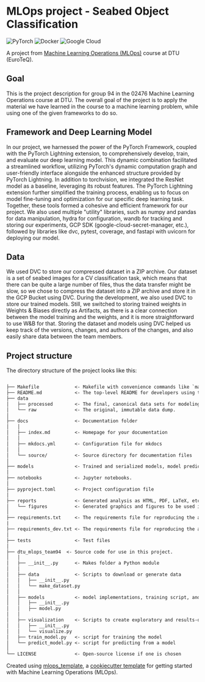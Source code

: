# MLOps project - Seabed Object Classification

![PyTorch](https://img.shields.io/badge/PyTorch-%23EE4C2C.svg?style=for-the-badge&logo=pytorch&logoColor=white)
![Docker](https://img.shields.io/badge/Docker-%230db7ed.svg?style=for-the-badge&logo=docker&logoColor=white)
![Google Cloud](https://img.shields.io/badge/GoogleCloud-%234285F4.svg?style=for-the-badge&logo=google-cloud&logoColor=white)


A project from [Machine Learning Operations (MLOps)](https://skaftenicki.github.io/dtu_mlops/) course at DTU (EuroTeQ).

## Goal

This is the project description for group 94 in the 02476 Machine Learning Operations course at DTU. The overall goal of the project is to apply the material we have learned in the course to a machine learning problem, while using one of the given frameworks to do so.

## Framework and Deep Learning Model

In our project, we harnessed the power of the PyTorch Framework, coupled with the PyTorch Lightning extension, to comprehensively develop, train, and evaluate our deep learning model. This dynamic combination facilitated a streamlined workflow, utilizing PyTorch's dynamic computation graph and user-friendly interface alongside the enhanced structure provided by PyTorch Lightning. In addition to torchvision, we integrated the ResNet model as a baseline, leveraging its robust features. The PyTorch Lightning extension further simplified the training process, enabling us to focus on model fine-tuning and optimization for our specific deep learning task. Together, these tools formed a cohesive and efficient framework for our project. We also used multiple "utility" libraries, such as numpy and pandas for data manipulation, hydra for configuration, wandb for tracking and storing our experiments, GCP SDK (google-cloud-secret-manager, etc.), followed by libraries like dvc, pytest, coverage, and fastapi with uvicorn for deploying our model.

## Data

We used DVC to store our compressed dataset in a ZIP archive. Our dataset is a set of seabed images for a CV classification task, which means that there can be quite a large number of files, thus the data transfer might be slow, so we chose to compress the dataset into a ZIP archive and store it in the GCP Bucket using DVC. During the development, we also used DVC to store our trained models. Still, we switched to storing trained weights in Weights & Biases directly as Artifacts, as there is a clear connection between the model training and the weights, and it is more straightforward to use W&B for that. Storing the dataset and models using DVC helped us keep track of the versions, changes, and authors of the changes, and also easily share data between the team members.

## Project structure

The directory structure of the project looks like this:

```txt

├── Makefile             <- Makefile with convenience commands like `make data` or `make train`
├── README.md            <- The top-level README for developers using this project.
├── data
│   ├── processed        <- The final, canonical data sets for modeling.
│   └── raw              <- The original, immutable data dump.
│
├── docs                 <- Documentation folder
│   │
│   ├── index.md         <- Homepage for your documentation
│   │
│   ├── mkdocs.yml       <- Configuration file for mkdocs
│   │
│   └── source/          <- Source directory for documentation files
│
├── models               <- Trained and serialized models, model predictions, or model summaries
│
├── notebooks            <- Jupyter notebooks.
│
├── pyproject.toml       <- Project configuration file
│
├── reports              <- Generated analysis as HTML, PDF, LaTeX, etc.
│   └── figures          <- Generated graphics and figures to be used in reporting
│
├── requirements.txt     <- The requirements file for reproducing the analysis environment
|
├── requirements_dev.txt <- The requirements file for reproducing the analysis environment
│
├── tests                <- Test files
│
├── dtu_mlops_team94  <- Source code for use in this project.
│   │
│   ├── __init__.py      <- Makes folder a Python module
│   │
│   ├── data             <- Scripts to download or generate data
│   │   ├── __init__.py
│   │   └── make_dataset.py
│   │
│   ├── models           <- model implementations, training script, and prediction script
│   │   ├── __init__.py
│   │   ├── model.py
│   │
│   ├── visualization    <- Scripts to create exploratory and results-oriented visualizations
│   │   ├── __init__.py
│   │   └── visualize.py
│   ├── train_model.py   <- script for training the model
│   └── predict_model.py <- script for predicting from a model
│
└── LICENSE              <- Open-source license if one is chosen
```

Created using [mlops_template](https://github.com/SkafteNicki/mlops_template),
a [cookiecutter template](https://github.com/cookiecutter/cookiecutter) for getting
started with Machine Learning Operations (MLOps).
